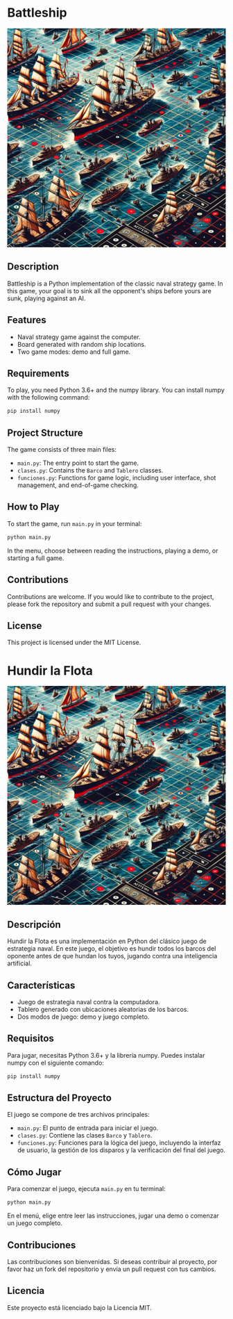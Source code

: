 
# Battleship

<img src="Battle_ship/img/battleship.png" width="600">



## Description
Battleship is a Python implementation of the classic naval strategy game. In this game, your goal is to sink all the opponent's ships before yours are sunk, playing against an AI.

## Features
- Naval strategy game against the computer.
- Board generated with random ship locations.
- Two game modes: demo and full game.

## Requirements
To play, you need Python 3.6+ and the numpy library. You can install numpy with the following command:

```bash
pip install numpy
```

## Project Structure
The game consists of three main files:

- `main.py`: The entry point to start the game.
- `clases.py`: Contains the `Barco` and `Tablero` classes.
- `funciones.py`: Functions for game logic, including user interface, shot management, and end-of-game checking.

## How to Play
To start the game, run `main.py` in your terminal:

```bash
python main.py
```

In the menu, choose between reading the instructions, playing a demo, or starting a full game.

## Contributions
Contributions are welcome. If you would like to contribute to the project, please fork the repository and submit a pull request with your changes.

## License
This project is licensed under the MIT License.

# Hundir la Flota

![imagen](Battle_ship/img/battleship.png)

## Descripción
Hundir la Flota es una implementación en Python del clásico juego de estrategia naval. En este juego, el objetivo es hundir todos los barcos del oponente antes de que hundan los tuyos, jugando contra una inteligencia artificial.

## Características
- Juego de estrategia naval contra la computadora.
- Tablero generado con ubicaciones aleatorias de los barcos.
- Dos modos de juego: demo y juego completo.

## Requisitos
Para jugar, necesitas Python 3.6+ y la librería numpy. Puedes instalar numpy con el siguiente comando:

```bash
pip install numpy
```

## Estructura del Proyecto
El juego se compone de tres archivos principales:

- `main.py`: El punto de entrada para iniciar el juego.
- `clases.py`: Contiene las clases `Barco` y `Tablero`.
- `funciones.py`: Funciones para la lógica del juego, incluyendo la interfaz de usuario, la gestión de los disparos y la verificación del final del juego.

## Cómo Jugar
Para comenzar el juego, ejecuta `main.py` en tu terminal:

```bash
python main.py
```

En el menú, elige entre leer las instrucciones, jugar una demo o comenzar un juego completo.

## Contribuciones
Las contribuciones son bienvenidas. Si deseas contribuir al proyecto, por favor haz un fork del repositorio y envía un pull request con tus cambios.

## Licencia
Este proyecto está licenciado bajo la Licencia MIT.
